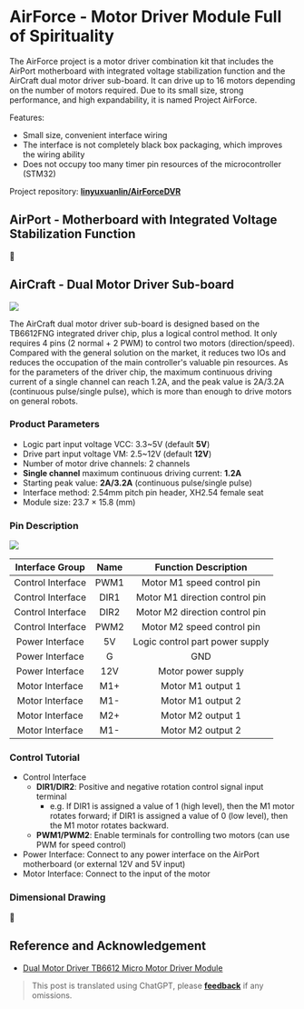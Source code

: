 # AirForce - Motor Driver Module Full of Spirituality

The AirForce project is a motor driver combination kit that includes the AirPort motherboard with integrated voltage stabilization function and the AirCraft dual motor driver sub-board. It can drive up to 16 motors depending on the number of motors required. Due to its small size, strong performance, and high expandability, it is named Project AirForce.

Features:

- Small size, convenient interface wiring
- The interface is not completely black box packaging, which improves the wiring ability
- Does not occupy too many timer pin resources of the microcontroller (STM32)

Project repository: [**linyuxuanlin/AirForceDVR**](https://github.com/linyuxuanlin/AirForceDVR)

## AirPort - Motherboard with Integrated Voltage Stabilization Function

🚧

## AirCraft - Dual Motor Driver Sub-board

![](https://wiki-media-1253965369.cos.ap-guangzhou.myqcloud.com/img/20201101231734.jpg)

The AirCraft dual motor driver sub-board is designed based on the TB6612FNG integrated driver chip, plus a logical control method. It only requires 4 pins (2 normal + 2 PWM) to control two motors (direction/speed). Compared with the general solution on the market, it reduces two IOs and reduces the occupation of the main controller's valuable pin resources. As for the parameters of the driver chip, the maximum continuous driving current of a single channel can reach 1.2A, and the peak value is 2A/3.2A (continuous pulse/single pulse), which is more than enough to drive motors on general robots.

### Product Parameters

- Logic part input voltage VCC: 3.3~5V (default **5V**)
- Drive part input voltage VM: 2.5~12V (default **12V**)
- Number of motor drive channels: 2 channels
- **Single channel** maximum continuous driving current: **1.2A**
- Starting peak value: **2A/3.2A** (continuous pulse/single pulse)
- Interface method: 2.54mm pitch pin header, XH2.54 female seat
- Module size: 23.7 × 15.8 (mm)

### Pin Description

![](https://wiki-media-1253965369.cos.ap-guangzhou.myqcloud.com/img/20201022104033.png)

| Interface Group | Name | Function Description |
| :------: | :--: | :------------------: |
| Control Interface | PWM1 | Motor M1 speed control pin |
| Control Interface | DIR1 | Motor M1 direction control pin |
| Control Interface | DIR2 | Motor M2 direction control pin |
| Control Interface | PWM2 | Motor M2 speed control pin |
| Power Interface |  5V  | Logic control part power supply |
| Power Interface |  G   |        GND        |
| Power Interface | 12V  |       Motor power supply       |
| Motor Interface | M1+  |    Motor M1 output 1    |
| Motor Interface | M1-  |    Motor M1 output 2    |
| Motor Interface | M2+  |    Motor M2 output 1    |
| Motor Interface | M1-  |    Motor M2 output 2    |

### Control Tutorial

- Control Interface
  - **DIR1/DIR2**: Positive and negative rotation control signal input terminal
    - e.g. If DIR1 is assigned a value of 1 (high level), then the M1 motor rotates forward; if DIR1 is assigned a value of 0 (low level), then the M1 motor rotates backward.
  - **PWM1/PWM2**: Enable terminals for controlling two motors (can use PWM for speed control)
- Power Interface: Connect to any power interface on the AirPort motherboard (or external 12V and 5V input)
- Motor Interface: Connect to the input of the motor

### Dimensional Drawing

🚧

## Reference and Acknowledgement

- [Dual Motor Driver TB6612 Micro Motor Driver Module](https://wiki.dfrobot.com.cn/_SKU_DRI0044_Dual_Motor_Driver__TB6612__%E5%BE%AE%E5%9E%8B%E7%94%B5%E6%9C%BA%E9%A9%B1%E5%8A%A8%E6%A8%A1%E5%9D%97)

> This post is translated using ChatGPT, please [**feedback**](https://github.com/linyuxuanlin/Wiki_MkDocs/issues/new) if any omissions.